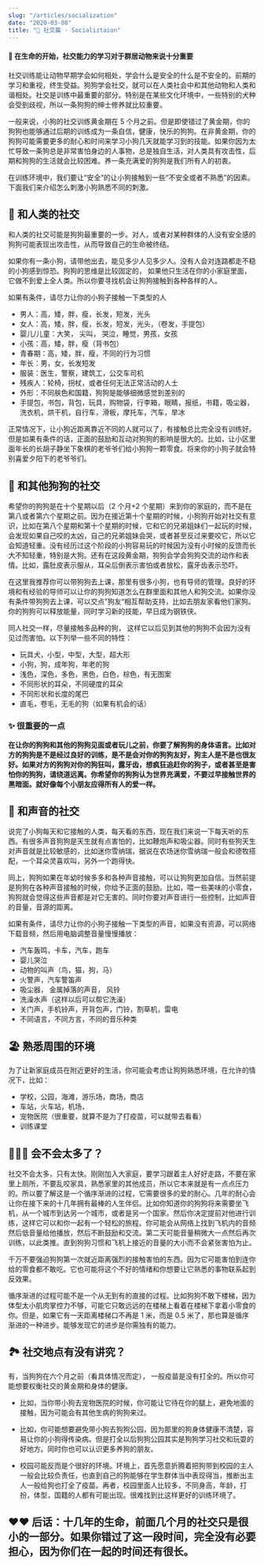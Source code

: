 ```yaml
---
slug: "/articles/socialization"
date: "2020-03-08"
title: "🤼 社交篇 - Socializtaion"
---
```


#### 🐩 在生命的开始，社交能力的学习对于群居动物来说十分重要

社交训练能让动物早期学会如何相处，学会什么是安全的什么是不安全的。前期的学习和重视，终生受益。狗狗学会社交，就可以在人类社会中和其他动物和人类和谐相处。社交是训练中最重要的部分。特别是在某些文化环境中，一些特别的犬种会受到歧视，所以一条狗狗的绅士修养就比较重要。

一般来说，小狗的社交训练黄金期在 5 个月之前。但是即使错过了黄金期，你的狗狗也能够通过后期的训练成为一条自信，健康，快乐的狗狗。在非黄金期，你的狗狗可能需要更多的耐心和时间来学习小狗几天就能学习到的技能。如果你因为太忙导致一条狗总是非常害怕身边的人事物，总是独自生活，对人类具有攻击性，后期和狗狗的生活就会比较困难。养一条充满爱的狗狗是我们所有人的初衷。

在训练环境中，我们要让“安全”的让小狗接触到一些“不安全或者不熟悉”的因素。下面我们来介绍怎么刺激小狗熟悉不同的刺激。

## 🖖 和人类的社交

和人类的社交可能是狗狗最重要的一步。对人，或者对某种群体的人没有安全感的狗狗可能表现出攻击性，从而导致自己的生命被终结。

如果你有一条小狗，请带他出去，能见多少人见多少人。没有人会对连路都走不稳的小狗感到惊恐。狗狗的思维是比较固定的，
如果他只生活在你的小家庭里面，它做不到爱上全人类。所以你要寻找机会让狗狗接触到各种各样的人。

如果有条件，请尽力让你的小狗子接触一下类型的人

- 男人：高，矮，胖，瘦，长发，短发，光头
- 女人：高，矮，胖，瘦，长发，短发，光头，（卷发，手提包）
- 婴儿/儿童：大笑， 尖叫， 哭泣，睡觉，男孩，女孩
- 小孩：高，矮，胖，瘦（背书包）
- 青春期：高，矮，胖，瘦，不同的行为习惯
- 年长：男，女，长发短发
- 服装：医生，警察，建筑工，公交车司机
- 残疾人：轮椅，拐杖，或者任何无法正常活动的人士
- 外形：不同肤色和国籍，狗狗是能够细微感觉到差别的
- 手提包，书包，背包，玩具，购物袋，行李箱，眼睛，报纸，书籍，吸尘器，洗衣机，烘干机，自行车，滑板，摩托车，汽车，旱冰

正常情况下，让小狗近距离靠近不同的人就可以了，有接触总比完全没有训练好。但是如果有条件的话，正面的鼓励和互动对狗狗的影响是很大的。比如，让小区里面年长的长胡子静坐下象棋的老爷爷们给小狗狗一颗零食。将来你的小狗子就会特别喜爱夕阳下的老爷爷们。

## 🐩 和其他狗狗的社交

希望你的狗狗是在十个星期以后（2 个月+2 个星期）来到你的家庭的，而不是在第八或者第六个星期之前。因为在接近第十个星期的时候，小狗狗开始对社交有意识，比如在第八个星期和第十个星期的时候，它和它的兄弟姐妹们一起玩的时候，会发现如果自己咬的太凶，自己的兄弟姐妹会哭，或者甚至反过来要咬它，所以它会知道轻重。没有经历过这个阶段的小狗容易玩的时候因为没有小时候的反馈而长大不知轻重，特别是大狗。还有在这段黄金期，狗狗会学会狗狗交流的动作和表情。比如，露肚皮表示服从，耳朵后倒表示害怕或者放松，露牙齿表示恐吓。

在这里我推荐你可以带狗狗去上课，那里有很多小狗，也有导师的管理。良好的环境和有经验的导师可以让你的狗狗知道怎么在群里面和其他人和狗交流。如果你没有条件带狗狗去上课，可以交点”狗友“相互帮助支持，比如去朋友家看他们家狗。你的狗狗可以释放能量，同时学习新的技能，早日成为钢铁侠。

同人社交一样，尽量接触多品种的狗，
这样它以后见到其他的狗狗不会因为没有见过而害怕。以下列举一些不同的特性：

- 玩具犬，小型，中型，大型，超大形
- 小狗，狗，成年狗，年老的狗
- 浅色，深色，多色，黑色，白色，棕色，有无图案
- 不同形状的耳朵，不同硬度的耳朵
- 不同形状和长度的尾巴
- 直毛，卷毛，无毛的狗（如果有机会的话）

### ✨ 很重要的一点

**在让你的狗狗和其他的狗狗见面或者玩儿之前，你要了解狗狗的身体语言。比如对方的狗狗是不是经过良好的训练，是不是会对你的狗狗友好，狗主人是不是也很友好。如果对方的狗狗对你的狗狂叫，露牙齿，想疯狂追赶你的狗子，或者甚至是害怕你的狗狗，请绕道远离。你希望你的狗狗认为世界充满爱，不要过早接触世界的黑暗面。就好像每个小朋友应得所有人的爱一样。**

## 📣 和声音的社交

说完了小狗每天和它接触的人类，每天看的东西，现在我们来说一下每天听的东西。有很多声音狗狗是天生就有点害怕的，比如鞭炮声和吸尘器。同时有些狗天生对声音就是比较敏感的，比如迷你雪纳瑞，据说在农场迷你雪纳瑞一般会和德牧搭配，一个耳朵灵喜欢叫，另外一个跑得快。

同上，狗狗如果在年幼时候多多和各种声音接触，可以让狗狗更加自信。当然前提是狗狗在各种声音接触的时候，你给予正面的鼓励。比如，喂一些美味的小零食，狗狗就会觉得这些声音都是对它无害的。同时你要对声音进行一些控制，比如声音的音量，音源的距离。

如果有条件，请尽力让你的小狗子接触一下类型的声音，如果没有资源，可以网络下载音频，然后用电脑调整音量慢慢播放：

- 汽车轰鸣，卡车，汽车，跑车
- 婴儿哭泣
- 动物的叫声（鸟，猫，狗，马）
- 火警声，汽车警笛声
- 吸尘器， 金属掉落的声音， 风铃
- 洗澡水声（这样以后可以帮它洗澡）
- 关门声，手机铃声，开背包声，门铃，割草机，雷电
- 不同语言，不同方言，不同的音乐种类

## 🏖 熟悉周围的环境

为了让新家庭成员在附近更好的生活，你可能会考虑让狗狗熟悉环境，在允许的情况下，比如：

- 学校，公园，海滩，游乐场，商场，商店
- 车站，火车站，机场，
- 宠物医院（很重要，就算不是为了打疫苗，可以就带去看看）
- 训练课堂

## 👩‍👧‍👦 会不会太多了？

社交不会太多，只有太快。刚刚加入大家庭，要学习跟着主人好好走路，不要在家里上厕所，不要乱咬家具，熟悉家里的其他成员，所以它本来就是有一点点压力的。所以要了解这是一个循序渐进的过程，它需要很多的爱的耐心。几年的耐心会让你在接下来的十几年拥有最棒的人生伴侣。比如你知道你的狗狗将来需要坐飞机，从一个城市到达另一个城市，或者是另一个国家。然后你决定提前对他进行训练，这样它可以和你一起有一个轻松的旅程。你可能会从网络上找到飞机内的音频然后低音量给他播放，然后不断鼓励和交流。第二天可能音量稍微大一点然后再次训练，以此类推。直到狗狗习惯和飞机上接近的音量的大小而不会紧张害怕为止。

千万不要强迫狗狗第一次就近距离强烈的接触害怕的东西。因为它可能害怕到连你给的零食都不敢吃。它也可能将这个不好的情绪和你想要让它熟悉的事物联系起到反效果。

循序渐进的过程可能不是一个从无到有的直接的过程。比如狗狗不敢下楼梯，因为体型太小肌肉掌控力不够，可能它只敢远远的在楼梯上看着在楼梯下拿着小零食的你。但是，如果它有一天距离楼梯口不再是 1 米，而是 0.5 米了，那也算是循序渐进的一种进步。能够发现它的进步是你需独有的能力。

## 🏞 社交地点有没有讲究？

有，当狗狗在六个月之前（看具体情况而定），
一般疫苗是没有打全的。所以你可能想要权衡社交的黄金期和身体的健康。

- 比如，当你带小狗去宠物医院的时候，你可能让它待在你的腿上，避免地面的接触，因为可能会有其他生病的狗狗来过。

- 比如，你可能想要避免带小狗去狗狗公园，因为那里的狗身体健康不清楚，容易让你的小狗得传染病。但是打全以后狗狗公园其实是狗狗学习社交和玩耍的好地方。同时你也可以认识更多养狗的朋友。

- 校园可能反而是个很好的环境。环境上，首先愿意折腾着把狗带到校园的主人一般会比较负责任，也直到自己的狗能够在学生群体当中表现得当，推断出主人一般给狗也打全了疫苗。再者，校园里面人比较多，不同身高，年龄，打扮，体型，国籍的人都有可能出现。很难找到比这样更好的训练环境了。

## ❤️❤️ 后话：十几年的生命，前面几个月的社交只是很小的一部分。如果你错过了这一段时间，完全没有必要担心，因为你们在一起的时间还有很长。
